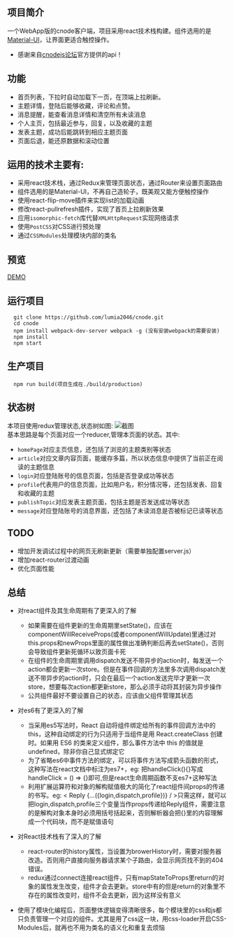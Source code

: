 ## 项目简介
一个WebApp版的cnode客户端，项目采用react技术栈构建。组件选用的是[Material-UI](http://www.material-ui.com/)，让界面更适合触控操作。
- 感谢来自[cnodejs论坛](https://cnodejs.org/)官方提供的api！

## 功能
- 首页列表，下拉时自动加载下一页，在顶端上拉刷新。
- 主题详情，登陆后能够收藏，评论和点赞。
- 消息提醒，能查看消息详情和清空所有未读消息
- 个人主页，包括最近参与，回复，以及收藏的主题
- 发表主题，成功后能跳转到相应主题页面
- 页面后退，能还原数据和滚动位置

## 运用的技术主要有:
- 采用react技术栈，通过Redux来管理页面状态，通过Router来设置页面路由
- 组件选用的是Material-UI，不再自己造轮子，既美观又能方便触控操作
- 使用react-flip-move插件来实现list的加载动画
- 修改react-pullrefresh插件，实现了首页上拉刷新效果
- 应用`isomorphic-fetch`库代替`XMLHttpRequest`实现网络请求
- 使用`PostCSS`对CSS进行预处理
- 通过`CSSModules`处理模块内部的类名

## 预览
[DEMO](https://lumia2046.github.io/cnode/)

## 运行项目
```
  git clone https://github.com/lumia2046/cnode.git
  cd cnode
  npm install webpack-dev-server webpack -g (没有安装webpack的需要安装)
  npm install
  npm start
```

## 生产项目
```
  npm run build(项目生成在./build/production)
```

## 状态树
本项目使用redux管理状态,状态树如图:
![截图](https://github.com/lumia2046/cnode/blob/master/stateTree/stateTree.png)  
基本思路是每个页面对应一个reducer,管理本页面的状态。其中:
- `homePage`对应主页信息，还包括了浏览的主题类别等状态
- `article`对应文章内容页面，能缓存多篇，所以状态信息中提供了当前正在阅读的主题信息
- `login`对应登陆账号的信息页面，包括是否登录成功等状态
- `profile`代表用户的信息页面，比如用户名，积分情况等，还包括发表、回复和收藏的主题
- `publishTopic`对应发表主题页面，包括主题是否发送成功等状态
- `message`对应登陆账号的消息界面，还包括了未读消息是否被标记已读等状态


## TODO
- 增加开发调试过程中的网页无刷新更新（需要单独配置server.js）
- 增加react-router过渡动画
- 优化页面性能

## 总结

- 对react组件及其生命周期有了更深入的了解
  - 如果需要在组件更新的生命周期里setState()，应该在componentWillReceiveProps(或者componentWillUpdate)里通过对this.props和newProps里面的属性做出准确判断后再去setState()，否则会导致组件更新死循环以致页面卡死
  - 在组件的生命周期里调用dispatch发送不带异步的action时，每发送一个action都会更新一次store。但是在事件回调的方法里多次调用dispatch发送不带异步的action时，只会在最后一个action发送完毕才更新一次store，想要每次action都更新store，那么必须手动将其封装为异步操作
  - 公共组件最好不要设置自己的状态，应该由父组件管理其状态

- 对es6有了更深入的了解
  - 当采用es5写法时，React 自动将组件绑定给所有的事件回调方法中的this，这种自动绑定的行为只适用于当组件是用 React.createClass 创建时。如果用 ES6 的类来定义组件，那么事件方法中 this 的值就是 undefined，除非你自己显式绑定它
  - 为了省略es6中事件方法的绑定，可以将事件方法写成箭头函数的形式，这种写法在react文档中标注为es7+，eg: 把handleClick(){}写成handleClick = () => {}即可,但是react生命周期函数不支es7+这种写法
  - 利用扩展运算符和对象的解构赋值极大的简化了react组件间props的传递的书写。eg: < Reply  {...({login,dispatch,profile})} / >只需这样，就可以把login,dispatch,profile三个变量当作props传递给Reply组件，需要注意的是解构对象本身时必须用括号括起来，否则解析器会把{}里的内容理解成一个代码块，而不是赋值语句

- 对React技术栈有了深入的了解
  - react-router的history属性，当设置为browerHistory时，需要对服务器改造。否则用户直接向服务器请求某个子路由，会显示网页找不到的404错误。
  - redux通过connect连接react组件，只有mapStateToProps里return的对象的属性发生改变，组件才会去更新。store中有的但是return的对象里不存在的属性改变时，组件不会去更新，因为这样没有意义

- 使用了模块化编程后，页面整体逻辑变得清晰很多，每个模块里的css和js都只负责管理一个对应的组件。尤其是用了css这一块，用css-loader开启CSS-Modules后，就再也不用为类名的语义化和重复去烦恼


